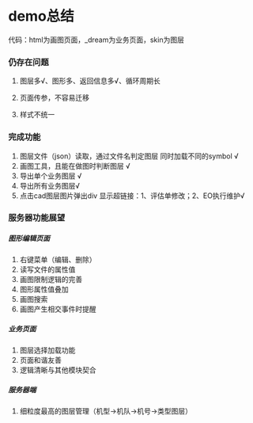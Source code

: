 # demo总结

代码：html为画图页面，_dream为业务页面，skin为图层

### 仍存在问题

1. 图层多√、图形多、返回信息多√、循环周期长

2. 页面传参，不容易迁移

3. 样式不统一

### 完成功能

1. 图层文件（json）读取，通过文件名判定图层 同时加载不同的symbol √
2. 画图工具，且能在做图时判断图层 √
3. 导出单个业务图层 √
4. 导出所有业务图层√
5. 点击cad图层图片弹出div 显示超链接：1、评估单修改；2、EO执行维护√

### 服务器功能展望

##### 图形编辑页面

1. 右键菜单（编辑、删除）
2. 读写文件的属性值
3. 画图限制逻辑的完善
4. 图形属性值叠加
5. 画图搜索
6. 画图产生相交事件时提醒

##### 业务页面

1. 图层选择加载功能
2. 页面和谐友善
3. 逻辑清晰与其他模块契合

##### 服务器端

1. 细粒度最高的图层管理（机型->机队->机号->类型图层）